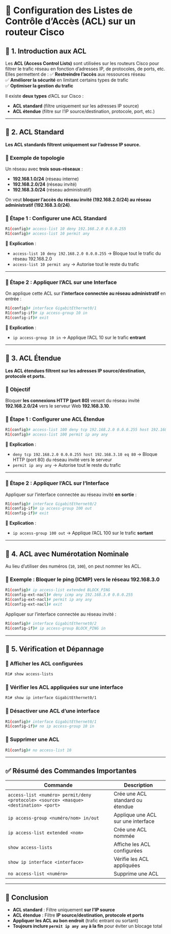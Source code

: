 # 🔹 **Configuration des Listes de Contrôle d’Accès (ACL) sur un routeur Cisco**  

## 📌 **1. Introduction aux ACL**  
Les **ACL (Access Control Lists)** sont utilisées sur les routeurs Cisco pour filtrer le trafic réseau en fonction d’adresses IP, de protocoles, de ports, etc. Elles permettent de :
✅ **Restreindre l’accès** aux ressources réseau  
✅ **Améliorer la sécurité** en limitant certains types de trafic  
✅ **Optimiser la gestion du trafic**  

Il existe **deux types** d’ACL sur Cisco :  
- **ACL standard** (filtre uniquement sur les adresses IP source)  
- **ACL étendue** (filtre sur l’IP source/destination, protocole, port, etc.)  

---

## 📌 **2. ACL Standard**
**Les ACL standards filtrent uniquement sur l’adresse IP source.**  

### **🔹 Exemple de topologie**
Un réseau avec **trois sous-réseaux** :  
- **192.168.1.0/24** (réseau interne)  
- **192.168.2.0/24** (réseau invité)  
- **192.168.3.0/24** (réseau administratif)  

On veut **bloquer l’accès du réseau invité (192.168.2.0/24) au réseau administratif (192.168.3.0/24)**.

### **🔹 Étape 1 : Configurer une ACL Standard**
```bash
R1(config)# access-list 10 deny 192.168.2.0 0.0.0.255
R1(config)# access-list 10 permit any
```
📌 **Explication** :
- `access-list 10 deny 192.168.2.0 0.0.0.255` → Bloque tout le trafic du réseau 192.168.2.0  
- `access-list 10 permit any` → Autorise tout le reste du trafic  

---

### **🔹 Étape 2 : Appliquer l’ACL sur une Interface**
On applique cette ACL sur **l’interface connectée au réseau administratif** en entrée :
```bash
R1(config)# interface GigabitEthernet0/1
R1(config-if)# ip access-group 10 in
R1(config-if)# exit
```
📌 **Explication** :
- `ip access-group 10 in` → Applique l’ACL 10 sur le trafic **entrant**  

---

## 📌 **3. ACL Étendue**
**Les ACL étendues filtrent sur les adresses IP source/destination, protocole et ports.**  

### **🔹 Objectif**  
Bloquer **les connexions HTTP (port 80)** venant du réseau invité **192.168.2.0/24** vers le serveur Web **192.168.3.10**.

### **🔹 Étape 1 : Configurer une ACL Étendue**
```bash
R1(config)# access-list 100 deny tcp 192.168.2.0 0.0.0.255 host 192.168.3.10 eq 80
R1(config)# access-list 100 permit ip any any
```
📌 **Explication** :
- `deny tcp 192.168.2.0 0.0.0.255 host 192.168.3.10 eq 80` → Bloque HTTP (port 80) du réseau invité vers le serveur  
- `permit ip any any` → Autorise tout le reste du trafic  

---

### **🔹 Étape 2 : Appliquer l’ACL sur l’Interface**
Appliquer sur l’interface connectée au réseau invité **en sortie** :
```bash
R1(config)# interface GigabitEthernet0/2
R1(config-if)# ip access-group 100 out
R1(config-if)# exit
```
📌 **Explication** :
- `ip access-group 100 out` → Applique l’ACL 100 sur le trafic **sortant**  

---

## 📌 **4. ACL avec Numérotation Nominale**
Au lieu d’utiliser des numéros (`10`, `100`), on peut nommer les ACL.

### **🔹 Exemple : Bloquer le ping (ICMP) vers le réseau 192.168.3.0**
```bash
R1(config)# ip access-list extended BLOCK_PING
R1(config-ext-nacl)# deny icmp any 192.168.3.0 0.0.0.255
R1(config-ext-nacl)# permit ip any any
R1(config-ext-nacl)# exit
```
Appliquer sur l’interface connectée au réseau invité :
```bash
R1(config)# interface GigabitEthernet0/2
R1(config-if)# ip access-group BLOCK_PING in
```

---

## 📌 **5. Vérification et Dépannage**
### **🔹 Afficher les ACL configurées**
```bash
R1# show access-lists
```

### **🔹 Vérifier les ACL appliquées sur une interface**
```bash
R1# show ip interface GigabitEthernet0/1
```

### **🔹 Désactiver une ACL d’une interface**
```bash
R1(config)# interface GigabitEthernet0/1
R1(config-if)# no ip access-group 10 in
```

### **🔹 Supprimer une ACL**
```bash
R1(config)# no access-list 10
```

---

## ✅ **Résumé des Commandes Importantes**
| **Commande** | **Description** |
|--------------|-----------------|
| `access-list <numéro> permit/deny <protocole> <source> <masque> <destination> <port>` | Crée une ACL standard ou étendue |
| `ip access-group <numéro/nom> in/out` | Applique une ACL sur une interface |
| `ip access-list extended <nom>` | Crée une ACL nommée |
| `show access-lists` | Affiche les ACL configurées |
| `show ip interface <interface>` | Vérifie les ACL appliquées |
| `no access-list <numéro>` | Supprime une ACL |

---

## 🎯 **Conclusion**
- **ACL standard** : Filtre uniquement **sur l’IP source**  
- **ACL étendue** : Filtre **IP source/destination, protocole et ports**  
- **Appliquer les ACL au bon endroit** (trafic entrant ou sortant)  
- **Toujours inclure `permit ip any any` à la fin** pour éviter un blocage total  
